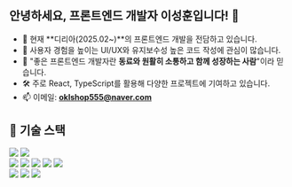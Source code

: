 ## 안녕하세요, 프론트엔드 개발자 이성훈입니다! 👋

- 🏢 현재 **디리아(2025.02~)**의 프론트엔드 개발을 전담하고 있습니다.  
- 🌱 사용자 경험을 높이는 UI/UX와 유지보수성 높은 코드 작성에 관심이 많습니다.  
- 👯 "좋은 프론트엔드 개발자란 **동료와 원활히 소통하고 함께 성장하는 사람**"이라 믿습니다.  
- 🛠️ 주로 React, TypeScript를 활용해 다양한 프로젝트에 기여하고 있습니다.  
- 📫 이메일: **oklshop555@naver.com**

<!-- ![SeongHoon's GitHub stats](https://github-readme-stats.vercel.app/api?username=shlee9999&show_icons=true&theme=radical) -->

<!-- [![Top Langs](https://github-readme-stats.vercel.app/api/top-langs/?username=shlee9999&layout=compact&theme=radical)](https://github.com/anuraghazra/github-readme-stats) -->


## 🔨 기술 스택
<div>
  <img src="https://img.shields.io/badge/JavaScript-F7DF1E?style=for-the-badge&logo=javascript&logoColor=black"/>
  <img src="https://img.shields.io/badge/TypeScript-3178C6?style=for-the-badge&logo=typescript&logoColor=white"/>
</div>
<div>
  <img src="https://img.shields.io/badge/React-61DAFB?style=for-the-badge&logo=react&logoColor=black"/>
  <img src="https://img.shields.io/badge/React_Native-61DAFB?style=for-the-badge&logo=react&logoColor=black"/>
  <img src="https://img.shields.io/badge/React_Query-FF4154?style=for-the-badge&logo=react-query&logoColor=white"/>
  <img src="https://img.shields.io/badge/Redux-764ABC?style=for-the-badge&logo=redux&logoColor=white"/>
  <img src="https://img.shields.io/badge/Zustand-483D8B?style=for-the-badge&logo=zustand&logoColor=white"/>
</div>
<div>
  <img src="https://img.shields.io/badge/Styled_components-DB7093?style=for-the-badge&logo=styled-components&logoColor=white"/>
  <img src="https://img.shields.io/badge/Tailwind_CSS-38B2AC?style=for-the-badge&logo=tailwind-css&logoColor=white"/>
  <img src="https://img.shields.io/badge/Framer_Motion-0055FF?style=for-the-badge&logo=framer&logoColor=white"/>
</div>
